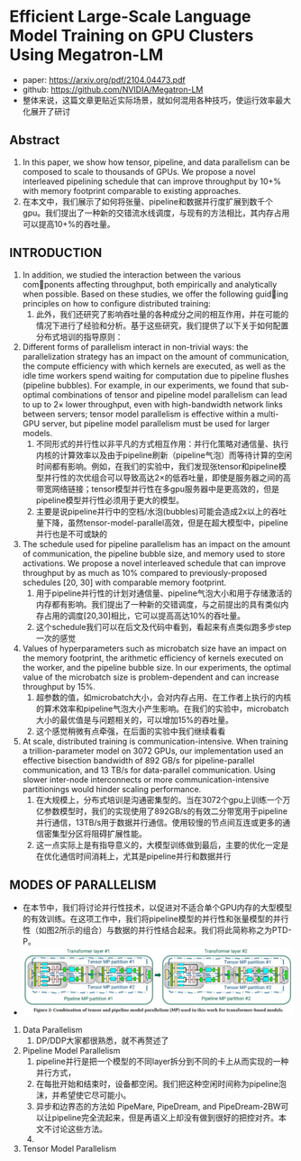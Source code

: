 # Efficient Large-Scale Language Model Training on GPU Clusters Using Megatron-LM

- paper: https://arxiv.org/pdf/2104.04473.pdf
- github: https://github.com/NVIDIA/Megatron-LM
- 整体来说，这篇文章更贴近实际场景，就如何混用各种技巧，使运行效率最大化展开了研讨

## Abstract
1. In this paper, we show how tensor, pipeline, and data parallelism can be composed to scale to thousands of GPUs. We propose a novel interleaved pipelining schedule that can improve throughput by 10+% with memory footprint comparable to existing approaches.
2. 在本文中，我们展示了如何将张量、pipeline和数据并行度扩展到数千个gpu。我们提出了一种新的交错流水线调度，与现有的方法相比，其内存占用可以提高10+%的吞吐量。

## INTRODUCTION
1. In addition, we studied the interaction between the various components affecting throughput, both empirically and analytically when possible. Based on these studies, we offer the following guiding principles on how to configure distributed training:
    1. 此外，我们还研究了影响吞吐量的各种成分之间的相互作用，并在可能的情况下进行了经验和分析。基于这些研究，我们提供了以下关于如何配置分布式培训的指导原则：
2.  Different forms of parallelism interact in non-trivial ways: the parallelization strategy has an impact on the amount of communication, the compute efficiency with which kernels are executed, as well as the idle time workers spend waiting for computation due to pipeline flushes (pipeline bubbles). For example, in our experiments, we found that sub-optimal combinations of tensor and pipeline model parallelism can lead to up to 2× lower throughput, even with high-bandwidth network links between servers; tensor model parallelism is effective within a multi-GPU server, but pipeline model parallelism must be used for larger models.
    1.  不同形式的并行性以非平凡的方式相互作用：并行化策略对通信量、执行内核的计算效率以及由于pipeline刷新（pipeline气泡）而等待计算的空闲时间都有影响。例如，在我们的实验中，我们发现张tensor和pipeline模型并行性的次优组合可以导致高达2×的低吞吐量，即使是服务器之间的高带宽网络链接；tensor模型并行性在多gpu服务器中是更高效的，但是pipeline模型并行性必须用于更大的模型。
    2.  主要是说pipeline并行中的空档/水泡(bubbles)可能会造成2x以上的吞吐量下降，虽然tensor-model-parallel高效，但是在超大模型中，pipeline并行也是不可或缺的
3.  The schedule used for pipeline parallelism has an impact on the amount of communication, the pipeline bubble size, and memory used to store activations. We propose a novel interleaved schedule that can improve throughput by as much as 10% compared to previously-proposed schedules [20, 30] with comparable memory footprint.
    1.  用于pipeline并行性的计划对通信量、pipeline气泡大小和用于存储激活的内存都有影响。我们提出了一种新的交错调度，与之前提出的具有类似内存占用的调度[20,30]相比，它可以提高高达10%的吞吐量。
    2.  这个schedule我们可以在后文及代码中看到，看起来有点类似跑多步step一次的感觉
4.  Values of hyperparameters such as microbatch size have an impact on the memory footprint, the arithmetic efficiency of kernels executed on the worker, and the pipeline bubble size. In our experiments, the optimal value of the microbatch size is problem-dependent and can increase throughput by 15%.
    1.  超参数的值，如microbatch大小，会对内存占用、在工作者上执行的内核的算术效率和pipeline气泡大小产生影响。在我们的实验中，microbatch大小的最优值是与问题相关的，可以增加15%的吞吐量。
    2.  这个感觉稍微有点牵强，在后面的实验中我们继续看看
5.  At scale, distributed training is communication-intensive. When training a trillion-parameter model on 3072 GPUs, our implementation used an effective bisection bandwidth of 892 GB/s for pipeline-parallel communication, and 13 TB/s for data-parallel communication. Using slower inter-node interconnects or more communication-intensive partitionings would hinder scaling performance.
    1.  在大规模上，分布式培训是沟通密集型的。当在3072个gpu上训练一个万亿参数模型时，我们的实现使用了892GB/s的有效二分带宽用于pipeline并行通信，13TB/s用于数据并行通信。使用较慢的节点间互连或更多的通信密集型分区将阻碍扩展性能。
    2.  这一点实际上是有指导意义的，大模型训练做到最后，主要的优化一定是在优化通信时间消耗上，尤其是pipeline并行和数据并行

## MODES OF PARALLELISM
- 在本节中，我们将讨论并行性技术，以促进对不适合单个GPU内存的大型模型的有效训练。在这项工作中，我们将pipeline模型的并行性和张量模型的并行性（如图2所示的组合）与数据的并行性结合起来。我们将此简称称之为PTD-P。
- ![](./imgs/p2-f1.jpg)
1. Data Parallelism
   1. DP/DDP大家都很熟悉，就不再赘述了
2. Pipeline Model Parallelism
   1. pipeline并行是把一个模型的不同layer拆分到不同的卡上从而实现的一种并行方式，
   2. 在每批开始和结束时，设备都空闲。我们把这种空闲时间称为pipeline泡沫，并希望使它尽可能小。
   3. 异步和边界态的方法如 PipeMare, PipeDream, and PipeDream-2BW可以让pipeline完全流起来，但是再语义上却没有做到很好的把控对齐。本文不讨论这些方法。
   4. 
3. Tensor Model Parallelism



